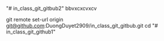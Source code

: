 "# in_class_git_gitbub2"
bbvxcxcvxcv

git remote set-url origin git@github.com:DuongDuyet2909/in_class_git_gitbub.git
cd
"# in_class_git_github1" 
